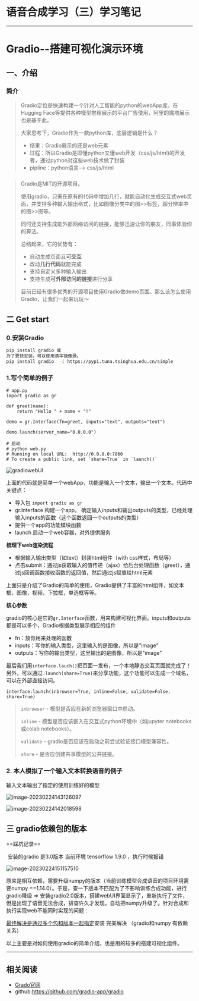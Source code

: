 # 语音合成学习（三）学习笔记

---
# Gradio--搭建可视化演示环境

## 一、介绍
### 简介
>  Gradio定位是快速构建一个针对人工智能的python的webApp库，在Hugging Face等提供各种模型推理展示的平台广告使用，阿里的魔塔展示也是基于此。
>
> 大家思考下，Gradio作为一款python库，底层逻辑是什么？
>
> - 结果：Gradio展示的还是web元素
> - 过程：所以Gradio是即懂python又懂web开发（css/js/html)的开发者，通过python对这些web技术做了封装
> - pipline：python语言--> css/js/html

### 
> Gradio是MIT的开源项目。
>
> 使用gradio，只需在原有的代码中增加几行，就能自动化生成交互式web页面，并支持多种输入输出格式，比如图像分类中的图>>标签，超分辨率中的图>>图等。
>
> 同时还支持生成能外部网络访问的链接，能够迅速让你的朋友，同事体验你的算法。
>
> 总结起来，它的优势有：
>
> - 自动生成页面且**可交互**
> - 改动**几行代码**就能完成
> - 支持自定义多种输入输出
> - 支持生成**可外部访问的链接**进行分享
>
> 目前已经有很多优秀的开源项目使用Gradio做demo页面。那么该怎么使用Gradio，让我们一起来玩玩～

## 二 **Get start**

### **0.安装Gradio**

```bash
pip install gradio 或
为了更快安装，可以使用清华镜像源。
pip install gradio  -i https://pypi.tuna.tsinghua.edu.cn/simple
```

### 1.**写个简单的**例子

```
# app.py
import gradio as gr

def greet(name):
    return "Hello " + name + "!"

demo = gr.Interface(fn=greet, inputs="text", outputs="text")

demo.launch(server_name="0.0.0.0")

# 启动
# python web.py
# Running on local URL:  http://0.0.0.0:7860
# To create a public link, set `share=True` in `launch()`
```

![gradiowebUI](/Users/wangwenlin/Desktop/img/gradiowebUI.png)

上面的代码就是简单一个webApp，功能是输入一个文本，输出一个文本。代码中关键点：

- 导入包 `import gradio as gr`
- gr.Interface 构建一个app， 确定输入inputs和输出outputs的类型，已经处理输入inputs的函数（这个函数返回一个outputs的类型）
- 提供一个app的功能模块函数
- launch 启动一个web容器，对外提供服务

**梳理下web渲染流程**

- 根据输入输出类型（如text）封装html组件（with css样式，布局等）
- 点击submit：通过js获取输入的值传递（ajax）给后台处理函数（greet），通过js回调函数接收函数的返回值，然后通过js赋值给html元素

上面只是介绍了Gradio的简单的使用，Gradio提供了丰富的html组件，如文本框，图像，视频，下拉框，单选框等等。

**核心参数**

gradio的核心是它的`gr.Interface`函数，用来构建可视化界面。inputs和outputs都是可以多个，Gradio根据类型展示相应的组件

- fn：放你用来处理的函数
- inputs：写你的输入类型，这里输入的是图像，所以是"image"
- outputs：写你的输出类型，这里输出的是图像，所以是"image"

最后我们用`interface.lauch()`把页面一发布，一个本地静态交互页面就完成了！另外，可以通过`.launch(share=True)`来分享功能，这个功能可以生成一个域名，可以在外部直接访问。

```
interface.launch(inbrowser=True, inline=False, validate=False, share=True)
```

> `inbrowser` - 模型是否应在新的浏览器窗口中启动。 
>
> `inline` - 模型是否应该嵌入在交互式python环境中（如jupyter notebooks或colab notebooks）。 
>
> `validate` - gradio是否应该在启动之前尝试验证接口模型兼容性。 
>
> `share` - 是否应创建共享模型的公共链接。

### 2. 本人模拟了一个输入文本转换语音的例子

输入文本输出了指定的使用训练好的模型

![image-20230224143126097](/Users/wangwenlin/Desktop/img/t-v.png)

![image-20230224142018598](/Users/wangwenlin/Desktop/img/owngradio.png)

## 三  **gradio依赖包的版本** ##

==踩坑记录==

​	安装的gradio 是3.0版本  当前环境 tensorflow  1.9.0 ，执行时候报错 

![image-20230224151157510](/Users/wangwenlin/Desktop/img/error0.png)

原来是相互依赖，需要升级numpy的版本（当前训练模型合成语音的项目环境需要numpy ==1.14.0）。于是，查一下版本不匹配为了不影响训练合成功能，进行gradio降级 => 安装gradio2.0版本，搭建webUI界面显示了，重新执行了文件， 但是出现了语音无法合成，排查许久才发现，自动把numpy升级了。针对合成和执行实现web不能同时实现的问题：

<u>最终解决是通过多个包和版本一起指定</u>安装  完美解决 （gradio和numpy 有依赖关系）



以上主要是对如何使用gradio的简单介绍，也是用的较多的搭建可视化组件。

---
## 相关阅读
- [Grado官网](https://www.gradio.app/)
- github:https://github.com/gradio-app/gradio

